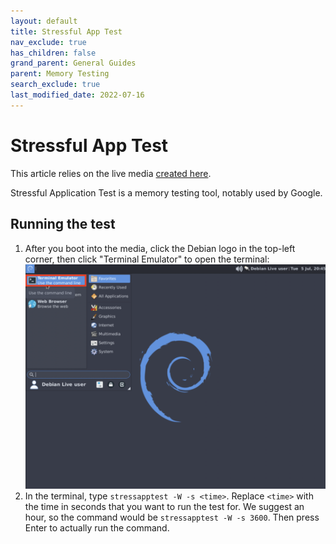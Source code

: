 ```yaml
---
layout: default
title: Stressful App Test
nav_exclude: true
has_children: false
grand_parent: General Guides
parent: Memory Testing
search_exclude: true
last_modified_date: 2022-07-16
---
```


# Stressful App Test

This article relies on the live media [created here](/docs/live-sessions/linux-live-session).

Stressful Application Test is a memory testing tool, notably used by Google.

## Running the test
1. After you boot into the media, click the Debian logo in the top-left corner, then click "Terminal Emulator" to open the terminal:
![terminal](/assets/stressapptest/terminal.png)
2. In the terminal, type `stressapptest -W -s <time>`. Replace `<time>` with the time in seconds that you want to run the test for. We suggest an hour, so the command would be `stressapptest -W -s 3600`. Then press Enter to actually run the command.
